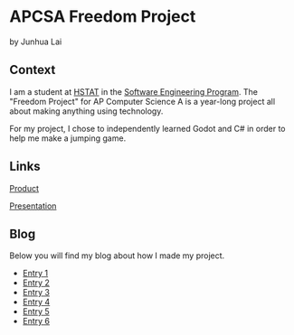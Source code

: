 # APCSA Freedom Project
by Junhua Lai

## Context
I am a student at [HSTAT](https://www.hstat.org/) in the [Software Engineering Program](https://hstatsep.github.io/). The "Freedom Project" for AP Computer Science A is a year-long project all about making anything using technology.

For my project, I chose to independently learned Godot and C# in order to help me make a jumping game.
## Links

[Product](https://github.com/junhual8136/2d-godot-game)

[Presentation](https://docs.google.com/presentation/d/119pVUOk5r-isdVK0omfwLGS_Co5iLEhIarl0a2dH2fU/edit?slide=id.p#slide=id.p)


## Blog
Below you will find my blog about how I made my project.

* [Entry 1](blog/entry01.md)
* [Entry 2](blog/entry02.md)
* [Entry 3](blog/entry03.md)
* [Entry 4](blog/entry04.md)
* [Entry 5](blog/entry05.md)
* [Entry 6](blog/entry06.md)

